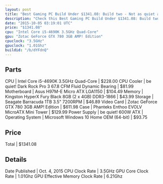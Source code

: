 ```yaml
---
layout: post
title: "Best Gaming PC Build Under $1341.08: Build two - Not as quiet as i hoped for"
description: "Check this Best Gaming PC Build Under $1341.08: Build two - Not as quiet as i hoped for. CPU: Intel Core i5-4690K 3.5GHz Quad-Core, CPU Cooler: be quiet! Dark Rock Pro 3 6"
date: "2015-10-05 03:19:01 UTC"
price: "$1341.08"
cpu: "Intel Core i5-4690K 3.5GHz Quad-Core"
gpu: "Zotac GeForce GTX 780 3GB AMP! Edition"
cpuclock: "3.5GHz"
gpuclock: "1.01Ghz"
buildid: "/b/dYFdnQ"
---
```


## Parts

CPU | Intel Core i5-4690K 3.5GHz Quad-Core | $228.00
CPU Cooler | be quiet! Dark Rock Pro 3 67.8 CFM Fluid Dynamic Bearing | $81.99
Motherboard | Asus H97M-E Micro ATX LGA1150 | $104.49
Memory | Kingston HyperX Fury Black 8GB (2 x 4GB) DDR3-1866 | $43.99
Storage | Seagate Barracuda 1TB 3.5" 7200RPM | $46.89
Video Card | Zotac GeForce GTX 780 3GB AMP! Edition | $611.98
Case | Phanteks Enthoo EVOLV MicroATX Mini Tower | $129.99
Power Supply | be quiet! 600W ATX | 
Operating System | Microsoft Windows 10 Home OEM (64-bit) | $93.75

## Price

Total | $1341.08

## Details

Date Published | Oct. 4, 2015
CPU Clock Rate | 3.5GHz
GPU Core Clock Rate | 1.01Ghz
GPU Effective Memory Clock Rate | 6.21Ghz